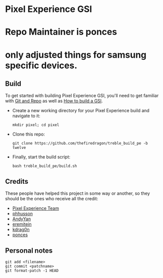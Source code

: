 # Pixel Experience GSI
# Repo Maintainer is ponces
# only adjusted things for samsung specific devices.

## Build
To get started with building Pixel Experience GSI, you'll need to get familiar with [Git and Repo](https://source.android.com/source/using-repo.html) as well as [How to build a GSI](https://github.com/phhusson/treble_experimentations/wiki/How-to-build-a-GSI%3F).
- Create a new working directory for your Pixel Experience build and navigate to it:
    ```
    mkdir pixel; cd pixel
    ```
- Clone this repo:
    ```
    git clone https://github.com/thefiredragon/treble_build_pe -b twelve
    ```
- Finally, start the build script:
    ```
    bash treble_build_pe/build.sh
    ```

## Credits
These people have helped this project in some way or another, so they should be the ones who receive all the credit:
- [Pixel Experience Team](https://download.pixelexperience.org/about)
- [phhusson](https://github.com/phhusson)
- [AndyYan](https://github.com/AndyCGYan)
- [eremitein](https://github.com/eremitein)
- [kdrag0n](https://github.com/kdrag0n)
- [ponces](https://github.com/ponces)


## Personal notes
```
git add <filename>
git commit <patchname>
git format-patch -1 HEAD
```

